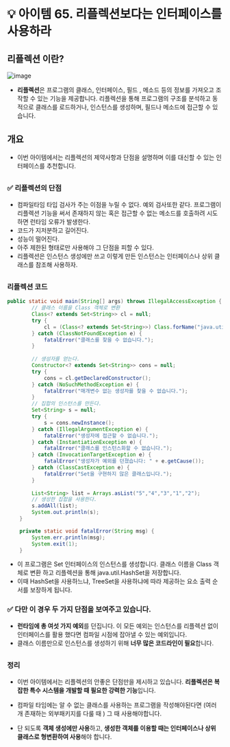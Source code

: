 # 💡 아이템 65. 리플렉션보다는 인터페이스를 사용하라 

## 리플렉션 이란?
![image](https://github.com/shin-je-woo/effective-java-group-study/assets/91134556/a41d4a01-dc4e-49f4-9c1b-7149ad957663)

* **리플렉션**은 프로그램의 클래스, 인터페이스, 필드 , 메소드 등의 정보를 가져오고 조작할 수 있는 기능을 제공합니다. 리플렉션을 통해 프로그램의 구조를 분석하고 동적으로 클래스를 로드하거나, 인스턴스를 생성하며, 필드나 메소드에 접근할 수 있습니다.



## 개요
* 이번 아이템에서는 리플렉션의 제약사항과 단점을 설명하며 이를 대신할 수 있는 인터페이스를 추천합니다.

##   
### ✅ 리플렉션의 단점
*  컴파일타임 타입 검사가 주는 이점을 누릴 수 없다.   예외 검사또한 같다. 프로그램이 리플렉션 기능을 써서 존재하지 않는 혹은 접근할 수 없는 메소드를 호출하려 시도하면 런타임 오류가 발생한다.
*  코드가 지저분하고 길어진다. 
*  성능이 떨어진다.
*  아주 제한된 형태로만 사용해야 그 단점을 피할 수 있다.
*  리플렉션은 인스턴스 생성에만 쓰고 이렇게 만든 인스턴스는 인터페이스나 상위 클래스를 참조해 사용하자.

##
### 리플렉션 코드
```java
public static void main(String[] args) throws IllegalAccessException {
	    // 클래스 이름을 Class 객체로 변환
	    Class<? extends Set<String>> cl = null;
	    try {
	        cl = (Class<? extends Set<String>>) Class.forName("java.util.HashSet");
	    } catch (ClassNotFoundException e) {
	        fatalError("클래스를 찾을 수 없습니다.");
	    }
	    
	    // 생성자를 얻는다.
	    Constructor<? extends Set<String>> cons = null;
	    try {
	        cons = cl.getDeclaredConstructor();
	    } catch (NoSuchMethodException e) {
	        fatalError("매개변수 없는 생성자를 찾을 수 없습니다.");
	    }
	    // 집합의 인스턴스를 만든다.
	    Set<String> s = null;
	    try {
	        s = cons.newInstance();
	    } catch (IllegalArgumentException e) {
	        fatalError("생성자에 접근할 수 없습니다.");
	    } catch (InstantiationException e) {
	        fatalError("클래스를 인스턴스화할 수 없습니다.");
	    } catch (InvocationTargetException e) {
	        fatalError("생성자가 예외를 던졌습니다: " + e.getCause());
	    } catch (ClassCastException e) {
	        fatalError("Set을 구현하지 않은 클래스입니다.");
	    }
	    
	    List<String> list = Arrays.asList("5","4","3","1","2");
	    // 생성한 집합을 사용한다.
	    s.addAll(list);
	    System.out.println(s);
	}

	private static void fatalError(String msg) {
		System.err.println(msg);
	    System.exit(1);
	}
```
* 이 프로그램은 Set<String> 인터페이스의 인스턴스를 생성합니다. 클래스 이름을 Class 객체로 변환 하고 리플렉션을 통해 java.util.HashSet을 저장합니다.
* 이때 HashSet을 사용하느냐, TreeSet을 사용하냐에 따라 제공하는 요소 출력 순서를 보장하게 됩니다.

### ✅ 다만 이 경우 **두 가지 단점**을 보여주고 있습니다.
* **런타임에 총 여섯 가지 예외**를 던집니다.  이 모든 예외는 인스턴스를 리플렉션 없이 인터페이스를 활용 했다면 컴파일 시점에 잡아낼 수 있는 예외입니다.
* 클래스 이름만으로 인스턴스를 생성하기 위해 **너무 많은 코드라인이 필요**합니다.  
  

##
### 정리
* 이번 아이템에서는 리플렉션의 안좋은 단점만을 제시하고 있습니다. **리플렉션은 복잡한 특수 시스템을 개발할 때 필요한 강력한 기능**입니다.
* 컴파일 타임에는 알 수 없는 클래스를 사용하는 프로그램을 작성해야된다면 (여러 개 존재하는 외부패키지를 다룰 때 ) 그 때 사용해야합니다.
  
* 단 되도록 **객체 생성에만 사용**하고, **생성한 객체를 이용할 때는 인터페이스나 상위 클래스로 형변환하여 사용**해야 합니다.

